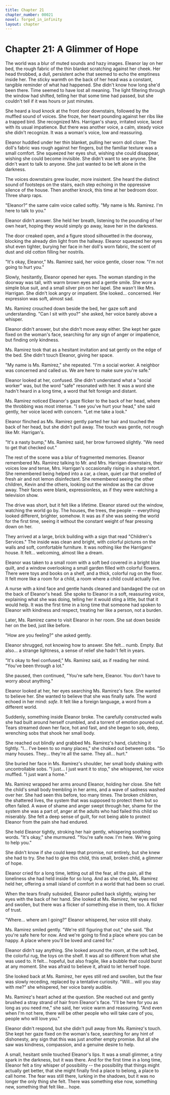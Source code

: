 ```yaml
---
title: Chapter 21
chapter_number: 00021
novel: forged_in_infinity
layout: chapter
---
```


# **Chapter 21: A Glimmer of Hope**

The world was a blur of muted sounds and hazy images. Eleanor lay on her
bed, the rough fabric of the thin blanket scratching against her cheek.
Her head throbbed, a dull, persistent ache that seemed to echo the
emptiness inside her. The sticky warmth on the back of her head was a
constant, tangible reminder of what had happened. She didn't know how
long she'd been there. Time seemed to have lost all meaning. The light
filtering through the window had shifted, telling her that some time had
passed, but she couldn\'t tell if it was hours or just minutes.

She heard a loud knock at the front door downstairs, followed by the
muffled sound of voices. She froze, her heart pounding against her ribs
like a trapped bird. She recognized Mrs. Harrigan's sharp, irritated
voice, laced with its usual impatience. But there was another voice, a
calm, steady voice she didn't recognize. It was a woman's voice, low and
reassuring.

Eleanor huddled under her thin blanket, pulling her worn doll closer.
The doll's fabric was rough against her fingers, but the familiar
texture was a small comfort. She squeezed her eyes shut, wishing she
could disappear, wishing she could become invisible. She didn\'t want to
see anyone. She didn\'t want to talk to anyone. She just wanted to be
left alone in the darkness.

The voices downstairs grew louder, more insistent. She heard the
distinct sound of footsteps on the stairs, each step echoing in the
oppressive silence of the house. Then another knock, this time at her
bedroom door. Three sharp raps.

"Eleanor?" the same calm voice called softly. "My name is Ms. Ramirez.
I'm here to talk to you."

Eleanor didn't answer. She held her breath, listening to the pounding of
her own heart, hoping they would simply go away, leave her in the
darkness.

The door creaked open, and a figure stood silhouetted in the doorway,
blocking the already dim light from the hallway. Eleanor squeezed her
eyes shut even tighter, burying her face in her doll's worn fabric, the
scent of dust and old cotton filling her nostrils.

"It's okay, Eleanor," Ms. Ramirez said, her voice gentle, closer now.
"I'm not going to hurt you."

Slowly, hesitantly, Eleanor opened her eyes. The woman standing in the
doorway was tall, with warm brown eyes and a gentle smile. She wore a
simple blue suit, and a small silver pin on her lapel. She wasn\'t like
Mrs. Harrigan. She didn\'t look angry or impatient. She looked...
concerned. Her expression was soft, almost sad.

Ms. Ramirez crouched down beside the bed, her gaze soft and
understanding. "Can I sit with you?" she asked, her voice barely above a
whisper.

Eleanor didn't answer, but she didn't move away either. She kept her
gaze fixed on the woman's face, searching for any sign of anger or
impatience, but finding only kindness.

Ms. Ramirez took that as a hesitant invitation and sat gently on the
edge of the bed. She didn't touch Eleanor, giving her space.

"My name is Ms. Ramirez," she repeated. "I'm a social worker. A neighbor
was concerned and called us. We are here to make sure you\'re safe."

Eleanor looked at her, confused. She didn't understand what a "social
worker" was, but the word "safe" resonated with her. It was a word she
hadn't heard in a long time, a word that felt foreign and distant.

Ms. Ramirez noticed Eleanor's gaze flicker to the back of her head,
where the throbbing was most intense. "I see you've hurt your head," she
said gently, her voice laced with concern. "Let me take a look."

Eleanor flinched as Ms. Ramirez gently parted her hair and touched the
back of her head, but she didn't pull away. The touch was gentle, not
rough like Mr. Harrigan's.

"It's a nasty bump," Ms. Ramirez said, her brow furrowed slightly. "We
need to get that checked out."

The rest of the scene was a blur of fragmented memories. Eleanor
remembered Ms. Ramirez talking to Mr. and Mrs. Harrigan downstairs,
their voices low and tense, Mrs. Harrigan's occasionally rising in a
sharp retort. She remembered being helped into a car, a clean, quiet car
that smelled of fresh air and not lemon disinfectant. She remembered
seeing the other children, Kevin and the others, looking out the window
as the car drove away. Their faces were blank, expressionless, as if
they were watching a television show.

The drive was short, but it felt like a lifetime. Eleanor stared out the
window, watching the world go by. The houses, the trees, the people --
everything looked different, brighter, somehow. It was as if she was
seeing the world for the first time, seeing it without the constant
weight of fear pressing down on her.

They arrived at a large, brick building with a sign that read
"Children's Services." The inside was clean and bright, with colorful
pictures on the walls and soft, comfortable furniture. It was nothing
like the Harrigans' house. It felt... welcoming, almost like a dream.

Eleanor was taken to a small room with a soft bed covered in a bright
blue quilt, and a window overlooking a small garden filled with colorful
flowers. There were toys and books on a shelf, and a thick, colorful rug
on the floor. It felt more like a room for a child, a room where a child
could actually live.

A nurse with a kind face and gentle hands cleaned and bandaged the cut
on the back of Eleanor's head. She spoke to Eleanor in a soft,
reassuring voice, explaining what she was doing, telling her it would
sting a little, but that it would help. It was the first time in a long
time that someone had spoken to Eleanor with kindness and respect,
treating her like a person, not a burden.

Later, Ms. Ramirez came to visit Eleanor in her room. She sat down
beside her on the bed, just like before.

"How are you feeling?" she asked gently.

Eleanor shrugged, not knowing how to answer. She felt... numb. Empty.
But also... a strange lightness, a sense of relief she hadn\'t felt in
years.

"It's okay to feel confused," Ms. Ramirez said, as if reading her mind.
"You've been through a lot."

She paused, then continued, "You're safe here, Eleanor. You don't have
to worry about anything."

Eleanor looked at her, her eyes searching Ms. Ramirez's face. She wanted
to believe her. She wanted to believe that she was finally safe. The
word echoed in her mind: *safe*. It felt like a foreign language, a word
from a different world.

Suddenly, something inside Eleanor broke. The carefully constructed
walls she had built around herself crumbled, and a torrent of emotion
poured out. Tears streamed down her face, hot and fast, and she began to
sob, deep, wrenching sobs that shook her small body.

She reached out blindly and grabbed Ms. Ramirez's hand, clutching it
tightly. "I... I've been to so many places," she choked out between
sobs. "So many houses. They... they're all the same. They all... hurt."

She buried her face in Ms. Ramirez's shoulder, her small body shaking
with uncontrollable sobs. "I just... I just want it to stop," she
whispered, her voice muffled. "I just want a home."

Ms. Ramirez wrapped her arms around Eleanor, holding her close. She felt
the child's small body trembling in her arms, and a wave of sadness
washed over her. She had seen this before, too many times. The broken
children, the shattered lives, the system that was supposed to protect
them but so often failed. A wave of shame and anger swept through her,
shame for the system she was a part of, anger at the adults who had
failed this child so miserably. She felt a deep sense of guilt, for not
being able to protect Eleanor from the pain she had endured.

She held Eleanor tightly, stroking her hair gently, whispering soothing
words. "It's okay," she murmured. "You're safe now. I'm here. We're
going to help you."

She didn\'t know if she could keep that promise, not entirely, but she
knew she had to try. She had to give this child, this small, broken
child, a glimmer of hope.

Eleanor cried for a long time, letting out all the fear, all the pain,
all the loneliness she had held inside for so long. And as she cried,
Ms. Ramirez held her, offering a small island of comfort in a world that
had been so cruel.

When the tears finally subsided, Eleanor pulled back slightly, wiping
her eyes with the back of her hand. She looked at Ms. Ramirez, her eyes
red and swollen, but there was a flicker of something else in them, too.
A flicker of trust.

"Where... where am I going?" Eleanor whispered, her voice still shaky.

Ms. Ramirez smiled gently. "We're still figuring that out," she said.
"But you're safe here for now. And we're going to find a place where you
can be happy. A place where you'll be loved and cared for."

Eleanor didn't say anything. She looked around the room, at the soft
bed, the colorful rug, the toys on the shelf. It was all so different
from what she was used to. It felt... hopeful, but also fragile, like a
bubble that could burst at any moment. She was afraid to believe it,
afraid to let herself hope.

She looked back at Ms. Ramirez, her eyes still red and swollen, but the
fear was slowly receding, replaced by a tentative curiosity. "Will...
will you stay with me?" she whispered, her voice barely audible.

Ms. Ramirez's heart ached at the question. She reached out and gently
brushed a stray strand of hair from Eleanor's face. "I'll be here for
you as long as you need me," she said, her voice warm and reassuring.
"And even when I'm not here, there will be other people who will take
care of you, people who will love you."

Eleanor didn't respond, but she didn't pull away from Ms. Ramirez's
touch. She kept her gaze fixed on the woman's face, searching for any
hint of dishonesty, any sign that this was just another empty promise.
But all she saw was kindness, compassion, and a genuine desire to help.

A small, hesitant smile touched Eleanor's lips. It was a small glimmer,
a tiny spark in the darkness, but it was there. And for the first time
in a long time, Eleanor felt a tiny whisper of possibility -- the
possibility that things might actually get better, that she might
finally find a place to belong, a place to call home. The fear was still
there, lurking in the shadows, but it was no longer the only thing she
felt. There was something else now, something new, something that felt
like... hope.
